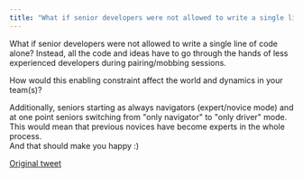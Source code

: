 ```yaml
---
title: "What if senior developers were not allowed to write a single line of code?"
---
```

What if senior developers were not allowed to write a single line of code alone?
Instead, all the code and ideas have to go through the hands of less experienced developers during pairing/mobbing sessions.

How would this enabling constraint affect the world and dynamics in your team(s)?

Additionally, seniors starting as always navigators (expert/novice mode) and at one point seniors switching from "only navigator" to "only driver" mode.
This would mean that previous novices have become experts in the whole process.  
And that should make you happy :)  

[Original tweet](https://twitter.com/d_stepanovic/status/1276257965373259777)
